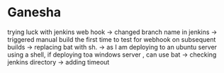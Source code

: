 # Ganesha
trying luck with jenkins web hook
-> changed branch name in jenkins
-> triggered manual build the first time to test for webhook on subsequent builds
-> replacing bat with sh. -> as I am deploying to an ubuntu server using a shell, if deploying toa  windows server , can use bat
-> checking jenkins directory
-> adding timeout
